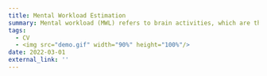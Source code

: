 ```yaml
---
title: Mental Workload Estimation
summary: Mental workload (MWL) refers to brain activities, which are the number of resources in the human brain. 
tags:
  - CV
  - <img src="demo.gif" width="90%" height="100%"/>
date: 2022-03-01
external_link: ''
---
```

